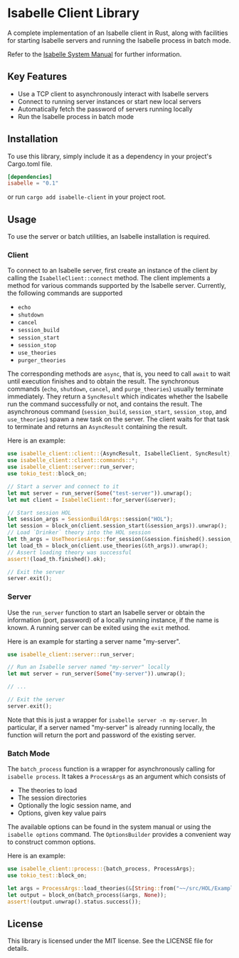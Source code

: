 # Isabelle Client Library

A complete implementation of an Isabelle client in Rust, along with facilities for starting Isabelle servers and running the Isabelle process in batch mode.

Refer to the [Isabelle System Manual](https://isabelle.in.tum.de/dist/Isabelle2022/doc/system.pdf) for further information.

## Key Features

- Use a TCP client to asynchronously interact with Isabelle servers
- Connect to running server instances or start new local servers
- Automatically fetch the password of servers running locally
- Run the Isabelle process in batch mode

## Installation

To use this library, simply include it as a dependency in your project's Cargo.toml file.

```toml
[dependencies]
isabelle = "0.1"
```

or run `cargo add isabelle-client` in your project root.

## Usage

To use the server or batch utilities, an Isabelle installation is required.

### Client

To connect to an Isabelle server, first create an instance of the client by calling the `IsabelleClient::connect` method.
The client implements a method for various commands supported by the Isabelle server. Currently, the following commands are supported

- `echo`
- `shutdown`
- `cancel`
- `session_build`
- `session_start`
- `session_stop`
- `use_theories`
- `purger_theories`

The corresponding methods are `async`, that is, you need to call `await` to wait until execution finishes and to obtain the result.
The synchronous commands (`echo`, `shutdown`, `cancel`, and `purge_theories`) usually terminate immediately.
They return a `SyncResult` which indicates whether the Isabelle run the command successfully or not, and contains the result.
The asynchronous command (`session_build`, `session_start`, `session_stop`, and `use_theories`) spawn a new task on the server.
The client waits for that task to terminate and returns an `AsyncResult` containing the result.

Here is an example:

```rust
use isabelle_client::client::{AsyncResult, IsabelleClient, SyncResult};
use isabelle_client::client::commands::*;
use isabelle_client::server::run_server;
use tokio_test::block_on;

// Start a server and connect to it
let mut server = run_server(Some("test-server")).unwrap();
let mut client = IsabelleClient::for_server(&server);

// Start session HOL
let session_args = SessionBuildArgs::session("HOL");
let session = block_on(client.session_start(&session_args)).unwrap();
// Load `Drinker` theory into the HOL session
let th_args = UseTheoriesArgs::for_session(&session.finished().session_id, &["~~/src/HOL/Examples/Drinker"]);
let load_th = block_on(client.use_theories(&th_args)).unwrap();
// Assert loading theory was successful
assert!(load_th.finished().ok);

// Exit the server 
server.exit();
```

### Server

Use the `run_server` function to start an Isabelle server or obtain the information (port, password) of a locally running instance, if the name is known.
A running server can be exited using the `exit` method.

Here is an example for starting a server name "my-server".

```rust
use isabelle_client::server::run_server;

// Run an Isabelle server named "my-server" locally
let mut server = run_server(Some("my-server")).unwrap();

// ...

// Exit the server
server.exit();

```

Note that this is just a wrapper for `isabelle server -n my-server`.
In particular, if a server named "my-server" is already running locally, the function will return the port and password of the existing server.

### Batch Mode

The `batch_process` function is a wrapper for asynchronously calling for `isabelle process`.
It takes a `ProcessArgs` as an argument which consists of

- The theories to load
- The session directories
- Optionally the logic session name, and
- Options, given key value pairs

The available options can be found in the system manual or using the `isabelle options` command.
The `OptionsBuilder` provides a convenient way to construct common options.

Here is an example:

```rust
use isabelle_client::process::{batch_process, ProcessArgs};
use tokio_test::block_on;

let args = ProcessArgs::load_theories(&[String::from("~~/src/HOL/Examples/Drinker")]);
let output = block_on(batch_process(&args, None));
assert!(output.unwrap().status.success());
```

## License

This library is licensed under the MIT license. See the LICENSE file for details.
